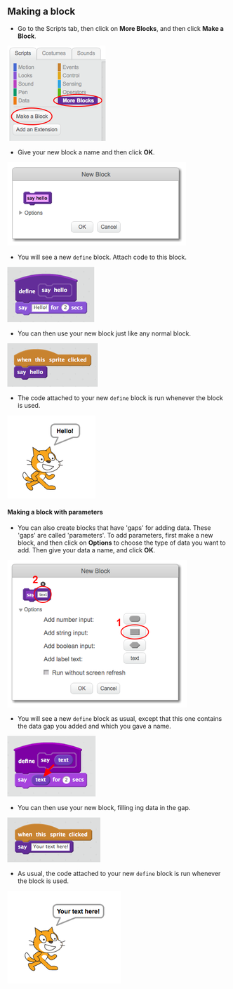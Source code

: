 ## Making a block

+ Go to the Scripts tab, then click on **More Blocks**, and then click **Make a Block**.

![More Blocks](images/more-blocks.png)

+ Give your new block a name and then click **OK**.

![Create a new block](images/block-create.png)

+ You will see a new `define` block. Attach code to this block.

![Define a new block](images/block-define.png)

+ You can then use your new block just like any normal block.

![Use a new block](images/block-use.png)

+ The code attached to your new `define` block is run whenever the block is used.

![Test a new block](images/block-test.png)

#### Making a block with parameters

+ You can also create blocks that have 'gaps' for adding data. These 'gaps' are called 'parameters'. To add parameters, first make a new block, and then click on **Options** to choose the type of data you want to add. Then give your data a name, and click **OK**.

![Create a new block with parameters](images/parameter-create.png)

+ You will see a new `define` block as usual, except that this one contains the data gap you added and which you gave a name.

![Define a new block with parameters](images/parameter-define.png)

+ You can then use your new block, filling ing data in the gap.

![Use a new block with parameters](images/parameter-use.png)

+ As usual, the code attached to your new `define` block is run whenever the block is used.

![Test a new block with parameters](images/parameter-test.png)
